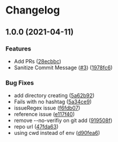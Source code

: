 # Changelog

## 1.0.0 (2021-04-11)


### Features

* Add PRs ([28ecbbc](https://www.github.com/bjerkio/kopier/commit/28ecbbcb4285c990679fca393b6410efb79a794b))
* Sanitize Commit Message ([#3](https://www.github.com/bjerkio/kopier/issues/3)) ([1978fc6](https://www.github.com/bjerkio/kopier/commit/1978fc6c587054b94c67b5c721eb7d116008ce79))


### Bug Fixes

* add directory creating ([5a62b92](https://www.github.com/bjerkio/kopier/commit/5a62b92fc05c8a2849443756090267a60cbaccec))
* Fails with no hashtag ([5a34ce9](https://www.github.com/bjerkio/kopier/commit/5a34ce9acf8f18d195e1d8ff4e6f735c444e6ec8))
* issueRegex issue ([f6fdb07](https://www.github.com/bjerkio/kopier/commit/f6fdb07abca972cfc8b50d2ca61dcc0fffed8a2a))
* reference issue ([e117f40](https://www.github.com/bjerkio/kopier/commit/e117f40b0f5eb2f1eaadbf386f06e63896e7966f))
* remove --no-verifiy on git add ([919508f](https://www.github.com/bjerkio/kopier/commit/919508f7ce285393682fb51a328708b069c65477))
* repo url ([47fda63](https://www.github.com/bjerkio/kopier/commit/47fda6321356da05af6440656a2f31c97bed0c62))
* using cwd instead of env ([d90fea6](https://www.github.com/bjerkio/kopier/commit/d90fea684182fd89ba9c514eb85030b5f513d0c7))
